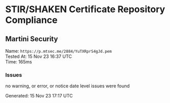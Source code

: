 # STIR/SHAKEN Certificate Repository Compliance

## Martini Security

Name: `https://p.mtsec.me/2884/YuTXRprS4gJd.pem`\
Tested At: 15 Nov 23 16:37 UTC\
Time: 165ms

### Issues

no warning, or error, or notice date level issues were found

Generated: 15 Nov 23 17:17 UTC